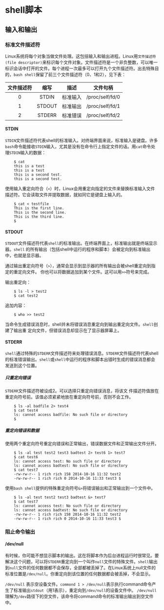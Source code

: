 # shell脚本

## 输入和输出

### 标准文件描述符
Linux系统将每个对象当做文件处理。这包括输入和输出进程。Linux用`文件描述符(file descriptor)`来标识每个文件对象。文件描述符是一个非负整数，可以唯一标识会话中打开的文件。每个进程一次最多可以打开九个文件描述符。出去特殊目的，`bash shell`保留了前三个文件描述符（0、1和2），见下表：

| 文件描述符 |  缩写  |   描述   |    文件句柄     |
| :--------: | :----: | :------: | :-------------: |
|     0      | STDIN  | 标准输入 | /proc/self/fd/0 |
|     1      | STDOUT | 标准输出 | /proc/self/fd/1 |
|     2      | STDERR | 标准错误 | /proc/self/fd/2 |

#### STDIN
`STDIN`文件描述符代表shell的标准输入。对终端界面来说，标准输入是键盘。许多`bash`命令能接收`STDIN`输入，尤其是没有在命令行上指定文件的话。用`cat`命令处理`STDIN`输入的数据：
```shell
    $ cat 
    this is a test 
    this is a test 
    this is a second test. 
    this is a second test.
```

使用输入重定向符合（`<`）时，Linux会用重定向指定的文件来替换标准输入文件描述符。它会读取文件并提取数据，就如同它是键盘上输入的。
```shell
    $ cat < testfile 
    This is the first line. 
    This is the second line. 
    This is the third line. 
    $
```

#### STDOUT
`STDOUT`文件描述符代表`shell`的标准输出。在终端界面上，标准输出就是终端显示器。`shell` 的所有输出（包括shell中运行的程序和脚本）会被定向到标准输出中，也就是显示器。

通过输出重定向符号（`>`），通常会显示到显示器的所有输出会被shell重定向到指定的重定向文件。 你也可以将数据追加到某个文件。这可以用`>>`符号来完成。

输出重定向：
```shell
    $ ls -l > test2 
    $ cat test2
```

追加内容：
```shell
    $ who >> test2
```

当命令生成错误消息时，shell并未将错误消息重定向到输出重定向文件。`shell`创建了输出重 定向文件，但错误消息却显示在了显示器屏幕上。

#### STDERR
`shell`通过特殊的`STDERR`文件描述符来处理错误消息。`STDERR`文件描述符代表shell的标准错误输出。`shell`或`shell`中运行的程序和脚本出错时生成的错误消息都会发送到这个位置。

##### 只重定向错误
`STDERR`文件描述符被设成2。可以选择只重定向错误消息，将该文 件描述符值放在重定向符号前。该值必须紧紧地放在重定向符号前，否则不会工作。
```shell
    $ ls -al badfile 2> test4 
    $ cat test4 
    ls: cannot access badfile: No such file or directory 
    $
```

##### 重定向错误和数据
使用两个重定向符号重定向错误和正常输出，错误数据文件和正常输出文件分开。
```shell
    $ ls -al test test2 test3 badtest 2> test6 1> test7 
    $ cat test6 
    ls: cannot access test: No such file or directory 
    ls: cannot access badtest: No such file or directory 
    $ cat test7
    -rw-rw-r-- 1 rich rich 158 2014-10-16 11:32 test2
    -rw-rw-r-- 1 rich rich 0 2014-10-16 11:33 test3 $
``` 

使用`bash shell`提供的特殊重定向符号`&>`将错误输出和正常输出到一个文件中。
```shell
    $ ls -al test test2 test3 badtest &> test7 
    $ cat test7 
    ls: cannot access test: No such file or directory 
    ls: cannot access badtest: No such file or directory
    -rw-rw-r-- 1 rich rich 158 2014-10-16 11:32 test2
    -rw-rw-r-- 1 rich rich 0 2014-10-16 11:33 test3 $
```

### 阻止命令输出

#### /dev/null
有时候，你可能不想显示脚本的输出。这在将脚本作为后台进程运行时很常见。要解决这个问题，可以将`STDERR`重定向到一个叫作`null`文件的特殊文件。`shell`输出到`null`文件的任何数据都不会保存，全部都被丢掉了。在Linux系统上null文件的标准位置是`/dev/null`。你重定向到该位置的任何数据都会被丢掉，不会显示。

`/dev/null` 表示空设备文件。`commond 1 > /dev/null`表示执行command命令产生了标准输出`stdout`（用1表示），重定向到`/dev/null`的设备文件中。
`/dev/null`理解为`/dev`路径下的空文件，该命令将command命令的标准输出输出到空文件中。